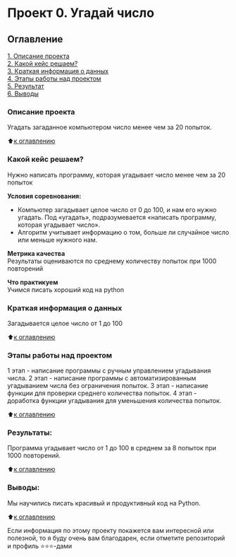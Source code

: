 # Проект 0. Угадай число

## Оглавление  
[1. Описание проекта](.README.md#Описание-проекта)  
[2. Какой кейс решаем?](.README.md#Какой-кейс-решаем)  
[3. Краткая информация о данных](.README.md#Краткая-информация-о-данных)  
[4. Этапы работы над проектом](.README.md#Этапы-работы-над-проектом)  
[5. Результат](.README.md#Результат)    
[6. Выводы](.README.md#Выводы) 

### Описание проекта    
Угадать загаданное компьютером число менее чем за 20 попыток.

:arrow_up:[к оглавлению](_)


### Какой кейс решаем?    
Нужно написать программу, которая угадывает число менее чем за 20 попыток

**Условия соревнования:**  
- Компьютер загадывает целое число от 0 до 100, и нам его нужно угадать. Под «угадать», подразумевается «написать программу, которая угадывает число».
- Алгоритм учитывает информацию о том, больше ли случайное число или меньше нужного нам.

**Метрика качества**     
Результаты оцениваются по среднему количеству попыток при 1000 повторений

**Что практикуем**     
Учимся писать хороший код на python


### Краткая информация о данных
Загадывается целое число от 1 до 100
  
:arrow_up:[к оглавлению](.README.md#Оглавление)


### Этапы работы над проектом  
1 этап - написание программы с ручным управлением угадывания числа.
2 этап - написание программы с автоматизированным угадыванием числа без ограничения попыток.
3 этап - написание функции для проверки среднего количества попыток.
4 этап - доработка функции угадывания для уменьшения количества попыток.

:arrow_up:[к оглавлению](.README.md#Оглавление)


### Результаты:  
Программа угадывает число от 1 до 100 в среднем за 8 попыток при 1000 повторений. 

:arrow_up:[к оглавлению](.README.md#Оглавление)


### Выводы:  
Мы научились писать красивый и продуктивный код на Python.

:arrow_up:[к оглавлению](.README.md#Оглавление)


Если информация по этому проекту покажется вам интересной или полезной, то я буду очень вам благодарен, если отметите репозиторий и профиль ⭐️⭐️⭐️-дами